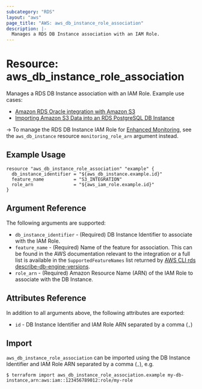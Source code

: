 ```yaml
---
subcategory: "RDS"
layout: "aws"
page_title: "AWS: aws_db_instance_role_association"
description: |-
  Manages a RDS DB Instance association with an IAM Role.
---
```


# Resource: aws_db_instance_role_association

Manages a RDS DB Instance association with an IAM Role. Example use cases:

* [Amazon RDS Oracle integration with Amazon S3](https://docs.aws.amazon.com/AmazonRDS/latest/UserGuide/oracle-s3-integration.html)
* [Importing Amazon S3 Data into an RDS PostgreSQL DB Instance](https://docs.aws.amazon.com/AmazonRDS/latest/UserGuide/USER_PostgreSQL.S3Import.html)

-> To manage the RDS DB Instance IAM Role for [Enhanced Monitoring](https://docs.aws.amazon.com/AmazonRDS/latest/UserGuide/USER_Monitoring.OS.html), see the `aws_db_instance` resource `monitoring_role_arn` argument instead.

## Example Usage

```hcl
resource "aws_db_instance_role_association" "example" {
  db_instance_identifier = "${aws_db_instance.example.id}"
  feature_name           = "S3_INTEGRATION"
  role_arn               = "${aws_iam_role.example.id}"
}
```

## Argument Reference

The following arguments are supported:

* `db_instance_identifier` - (Required) DB Instance Identifier to associate with the IAM Role.
* `feature_name` - (Required) Name of the feature for association. This can be found in the AWS documentation relevant to the integration or a full list is available in the `SupportedFeatureNames` list returned by [AWS CLI rds describe-db-engine-versions](https://docs.aws.amazon.com/cli/latest/reference/rds/describe-db-engine-versions.html).
* `role_arn` - (Required) Amazon Resource Name (ARN) of the IAM Role to associate with the DB Instance.

## Attributes Reference

In addition to all arguments above, the following attributes are exported:

* `id` - DB Instance Identifier and IAM Role ARN separated by a comma (`,`)

## Import

`aws_db_instance_role_association` can be imported using the DB Instance Identifier and IAM Role ARN separated by a comma (`,`), e.g.

```
$ terraform import aws_db_instance_role_association.example my-db-instance,arn:aws:iam::123456789012:role/my-role
```
